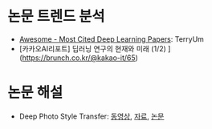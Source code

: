 
# 논문 트렌드 분석

- [Awesome - Most Cited Deep Learning Papers](https://github.com/terryum/awesome-deep-learning-papers): TerryUm
- [카카오AI리포트] 딥러닝 연구의 현재와 미래 (1/2) ](https://brunch.co.kr/@kakao-it/65)


# 논문 해설

- Deep Photo Style Transfer: [동영상]( https://www.facebook.com/DrSonicwave/videos/1562824043750262/), [자료](http://www.modulabs.co.kr/DeepLAB_library/13532), [논문](https://arxiv.org/abs/1703.07511)
